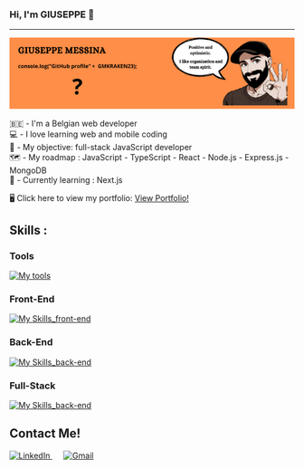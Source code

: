 ### Hi, I'm GIUSEPPE 👋
---
![header_description](header.png)

🇧🇪 - I'm a Belgian web developer  
💻 - I love learning web and mobile coding  
🎯 - My objective: full-stack JavaScript developer  
🗺️ - My roadmap : JavaScript - TypeScript - React - Node.js - Express.js - MongoDB  
📖 - Currently learning : Next.js

🖥️ Click here to view my portfolio: [View Portfolio!](https://www.giuseppe-messina-dev.com)

## Skills : 

### Tools 

[![My tools](https://skillicons.dev/icons?i=vscode,git)](https://skillicons.dev)

### Front-End  

[![My Skills_front-end](https://skillicons.dev/icons?i=sass,tailwind,js,typescript,react)](https://skillicons.dev)

### Back-End  

[![My Skills_back-end](https://skillicons.dev/icons?i=nodejs,express,mongodb,prisma)](https://skillicons.dev)

### Full-Stack

[![My Skills_back-end](https://skillicons.dev/icons?i=next)](https://skillicons.dev)


## Contact Me! 

<div>
  <a href="https://www.linkedin.com/in/giuseppe-messina-dev/">
    <img src="https://cdn-icons-png.flaticon.com/512/174/174857.png" width="30" height="30" alt="LinkedIn">
  </a>
  &nbsp;&nbsp;&nbsp;&nbsp;
  <a href="mailto:messinagiuseppe9423@gmail.com">
    <img src="https://cdn-icons-png.flaticon.com/512/5968/5968534.png" width="30" height="30" alt="Gmail">
  </a>
</div>


